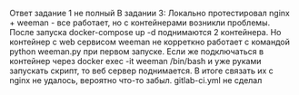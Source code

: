 Ответ задание 1 не полный
В задании 3:
Локально протестировал nginx + weeman - все работает, но с контейнерами возникли проблемы. После запуска docker-compose up -d поднимаются 2 контейнера. Но контейнер с web сервисом weeman не корреткно работает с командой python weeman.py при первом запуске.
Если же подключаться в контейнер через docker exec -it weeman /bin/bash и уже руками запускать скрипт, то веб сервер поднимается.
В итоге связать их с nginx не удалось, вероятно что-то забыл.
gitlab-ci.yml не сделал
